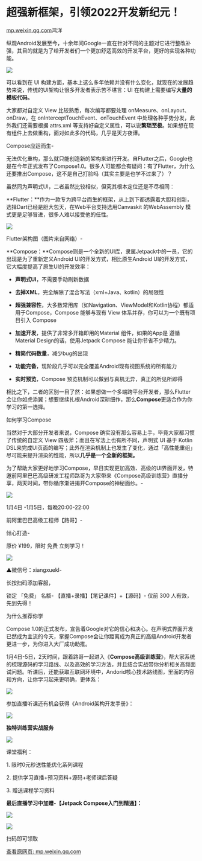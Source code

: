 # 超强新框架，引领2022开发新纪元！

[mp.weixin.qq.com](http://mp.weixin.qq.com/s?__biz=MzAxMTI4MTkwNQ==&mid=2650841254&idx=1&sn=c4abe0afef0a85c9f0615eee7016df41&chksm=80b77438b7c0fd2e62c4813b0363d08c3f5a7e6a61054837a46a0062ac428c9ca020224e22e7&mpshare=1&scene=1&srcid=0104dcf06XSGpQZg9rrCfj51&sharer_sharetime=1641266417392&sharer_shareid=b7c991d3cd23094f535ad602a652c37b#rd)鸿洋

纵观Android发展至今，十余年间Google一直在针对不同的主题对它进行整改补强，其目的就是为了给开发者们一个更加舒适高效的开发平台，更好的实现各种功能。

![](https://cubox.pro/c/filters:no_upscale()?imageUrl=https%3A%2F%2Fmmbiz.qpic.cn%2Fsz_mmbiz_jpg%2FpRO2ZMJPAqIumvAI9dlPAxfZOPy8wZOjbmLDQ4sYyrkIKEVNgT5LoXSWWBJpnEkEAZWnWHCqGtTWW6QzRplPjw%2F640%3Fwx_fmt%3Djpeg)

可以看到在 UI 构建方面，基本上这么多年依赖并没有什么变化，就现在的发展趋势来说，传统的UI架构让很多开发者表示苦不堪言：UI 在构建上需要编写**大量的模板代码。**

大家都对自定义 View 比较熟悉，每次编写都要处理 onMeasure、onLayout、onDraw，在 onInterceptTouchEvent、onTouchEvent 中处理各种手势分发，此外我们还需要根据 attrs.xml 等支持好自定义属性，可以说**繁琐至极**。如果想在现有组件上去做重构，面对如此多的代码，几乎是天方夜谭。

Compose应运而生-

无法优化重构，那么就只能创造新的架构来进行开发。自Flutter之后，Google也是在今年正式发布了Compose1.0。很多人可能都会有疑问：有了Flutter，为什么还要推出Compose，这不是自己打脸吗（其实主要是也学不过来了）？

虽然同为声明式UI，二者虽然比较相似，但究其根本定位还是不尽相同：

**Flutter：**作为一款专为跨平台而生的框架，从上到下都透露着大胆和创新，选择Dart已经是胆大包天，在Web平台支持选用Canvaskit 的WebAssembly 模式更是足够冒进，很多人难以接受他的任性。

![](https://cubox.pro/c/filters:no_upscale()?imageUrl=https%3A%2F%2Fmmbiz.qpic.cn%2Fsz_mmbiz_jpg%2FpRO2ZMJPAqIb3b8P1JCvEwxrfsOvVOCYS5m2WicQXIibvJGLZPFNIibye0TyCC2Mrov0z6IP89XicQNKSyPSl4rRNg%2F640%3Fwx_fmt%3Djpeg)

Flutter架构图（图片来自网络）-

**Compose：**Compose则是一个全新的UI库，隶属Jetpack中的一员，它的出现是为了重新定义Android UI的开发方式，相比原生Android UI的开发方式，它大幅度提高了原生UI的开发效率：

*   **声明式UI**，不需要手动刷新数据
    
*   **去掉XML**，完全解除了混合写法（xml+Java、kotlin）的局限性
    
*   **超强兼容性**，大多数常用库（如Navigation、ViewModel和Kotlin协程）都适用于Compose，Compose 能够与现有 View 体系并存，你可以为一个既有项目引入 Compose
    
*   **加速开发**，提供了非常多开箱即用的Material 组件，如果的App是 遵循 Material Design的话，使用Jetpack Compose 能让你节省不少精力。
    
*   **精简代码数量**，减少bug的出现
    
*   **功能完备**，现阶段几乎可以完全覆盖Android现有视图系统的所有能力
    
*   **实时预览**，Compose 预览机制可以做到与真机无异，真正的所见所即得
    

相比之下，二者的区别一目了然：如果想做一个多端跨平台开发者，那么Flutter会让你如虎添翼；想要继续扎根Android深耕细作，那么**Compose**更适合作为你学习的第一选择。

如何学习Compose

当然对于大部分开发者来说，Compose 确实没有那么容易上手，毕竟大家都习惯了传统的自定义 View 四版斧；而且在写法上也有所不同，声明式 UI 基于 Kotlin DSL来完成UI页面的编写；此外在渲染机制上也发生了变化，通过「高性能重组」尽可能来提升渲染的性能，所以**几乎是一个全新的框架。**

为了帮助大家更好地学习Compose，早日实现更加高效、高级的UI界面开发，特邀前阿里巴巴高级研发工程师路哥为大家带来《Compose高级训练营》直播分享，两天时间，带你循序渐进揭开Compose的神秘面纱。-

![](https://cubox.pro/c/filters:no_upscale()?imageUrl=https%3A%2F%2Fmmbiz.qpic.cn%2Fsz_mmbiz_png%2FpRO2ZMJPAqIumvAI9dlPAxfZOPy8wZOj9vASa7vsqnkcSLm7rMGMuA5rAsgItOgIupPibQkWAVtqzic0ewzaVPDw%2F640%3Fwx_fmt%3Dpng)

1月4日 -1月5日，每晚20:00-22:00

前阿里巴巴高级工程师【路哥】-

倾心打造-

原价 ¥199，限时 免费 立刻学习！

![](https://cubox.pro/c/filters:no_upscale()?imageUrl=https%3A%2F%2Fmmbiz.qpic.cn%2Fsz_mmbiz_png%2FpRO2ZMJPAqIumvAI9dlPAxfZOPy8wZOjN3wP2tNPcfvG0WuiaDa1y8gTaUgWoT0yYlK3nCr0wwlH8L0sp7IdKZw%2F640%3Fwx_fmt%3Dpng)

▲微信号：xiangxuekl-

长按扫码添加客服，

锁定 「免费」 名额-
【直播+录播】【笔记课件】+【源码】-
仅前 300 人有效，先到先得！

为什么推荐你学

Compose 1.0的正式发布，宣告着Google对它的信心和决心。在声明式界面开发已然成为主流的今天，掌握Compose会让你距离成为真正的高级Android开发者更进一步，为你进入大厂成功助推。

1月4日-5日，2天时间，跟着路哥一起进入《**Compose高级训练营**》，帮大家系统的梳理源码的学习路线、以及高效的学习方法，并且结合实战带你分析相关高频面试问题。听课后，还能获取互联网环境中，Andorid核心技术路线图，里面的内容和方向，让你学习起来更明确，更体系：

![](https://image.cubox.pro/article/2021102612212074843/87747.jpg)

参加直播听课还有机会获得《Android架构开发手册》：

![](https://image.cubox.pro/article/2021102612212039795/91793.jpg)

**独特训练营实战服务**

![](https://image.cubox.pro/article/2021102612212052219/52564.jpg)

课堂福利：

1\. 限时0元秒送性能优化系列课程

2\. 提供学习直播+预习资料+源码+老师课后答疑

3\. 赠送课程学习资料

**最后直播学习中加赠-【Jetpack Compose入门到精通】：**

![](https://cubox.pro/c/filters:no_upscale()?imageUrl=https%3A%2F%2Fmmbiz.qpic.cn%2Fsz_mmbiz_png%2FpRO2ZMJPAqKnFtRyGpC4HfAYiaUkqeNtR8Fy6b28Fqhpb80hFbtORq43rwAU74JUjf6P1iczEDXc6YKPIDQx2RXQ%2F640%3Fwx_fmt%3Dpng)

![](https://cubox.pro/c/filters:no_upscale()?imageUrl=https%3A%2F%2Fmmbiz.qpic.cn%2Fsz_mmbiz_png%2FpRO2ZMJPAqIumvAI9dlPAxfZOPy8wZOjN3wP2tNPcfvG0WuiaDa1y8gTaUgWoT0yYlK3nCr0wwlH8L0sp7IdKZw%2F640%3Fwx_fmt%3Dpng)

 扫码即可领取

[查看原网页: mp.weixin.qq.com](http://mp.weixin.qq.com/s?__biz=MzAxMTI4MTkwNQ==&mid=2650841254&idx=1&sn=c4abe0afef0a85c9f0615eee7016df41&chksm=80b77438b7c0fd2e62c4813b0363d08c3f5a7e6a61054837a46a0062ac428c9ca020224e22e7&mpshare=1&scene=1&srcid=0104dcf06XSGpQZg9rrCfj51&sharer_sharetime=1641266417392&sharer_shareid=b7c991d3cd23094f535ad602a652c37b#rd)
